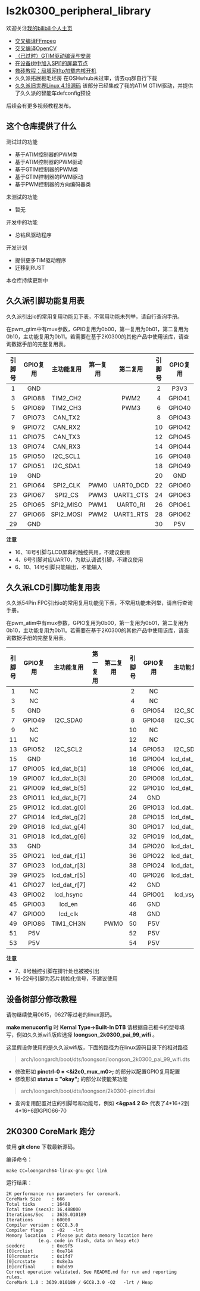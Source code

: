 <!--
 * @Author: ilikara 3435193369@qq.com
 * @Date: 2024-11-30 12:24:30
 * @LastEditors: ilikara 3435193369@qq.com
 * @LastEditTime: 2025-01-05 15:41:45
 * @FilePath: /ls2k0300_peripheral_library/README.md
 * @Description: github README
 * 
 * Copyright (c) 2024 by ilikara 3435193369@qq.com, All Rights Reserved. 
-->
# ls2k0300_peripheral_library

欢迎关注[我的bilibili个人主页](https://space.bilibili.com/317252912)
- [交叉编译FFmpeg](https://www.bilibili.com/opus/1006195805380411430)
- [交叉编译OpenCV](https://www.bilibili.com/video/BV1Q2zbYrEvS/)
- [（已过时）GTIM驱动编译与安装](https://www.bilibili.com/video/BV1Ddi2YmESo/)
- [在设备树中加入SPI1的屏幕节点](https://bbs.ctcisz.com/forum.php?mod=viewthread&tid=142)
- [救砖教程：局域网tftp加载内核开机](https://www.bilibili.com/video/BV1hvqJY3EWu/)
- 久久派拓展板毛坯房 在OSHwhub未过审，请去qq群自行下载
- [久久派旧世界Linux 4.19源码](https://github.com/AirFortressIlikara/LS2K0300-linux-4.19) 该部分已经集成了我的ATIM GTIM驱动，并提供了久久派的智能车defconfig预设

后续会有更多视频教程发布。

## 这个仓库提供了什么

测试过的功能
- 基于ATIM控制器的PWM类
- 基于ATIM控制器的PWM驱动
- 基于GTIM控制器的PWM类
- 基于GTIM控制器的PWM驱动
- 基于PWM控制器的方向编码器类

未测试的功能
- 暂无

开发中的功能
- 总钻风驱动程序

开发计划
- 提供更多TIM驱动程序
- 迁移到RUST

本仓库持续更新中

## 久久派引脚功能复用表
久久派引出io的常用复用功能见下表，不常用功能未列举，请自行查询手册。

在pwm_gtim中有mux参数，GPIO复用为0b00，第一复用为0b01，第二复用为0b10，主功能复用为0b11。若需要在基于2K0300的其他产品中使用该库，请查询数据手册的完整复用表。

|引脚号|GPIO复用|主功能复用|第一复用|第二复用|引脚号|GPIO复用|主功能复用|第一复用|第二复用|
|:---:|:---:|:---:|:---:|:---:|:---:|:---:|:---:|:---:|:---:|
|1|GND||||2|P3V3||||
|3|GPIO88|TIM2_CH2||PWM2|4|GPIO41|UART0_TX|||
|5|GPIO89|TIM2_CH3||PWM3|6|GPIO40|UART0_RX|||
|7|GPIO73|CAN_TX2|||8|GPIO43|UART1_TX|||
|9|GPIO72|CAN_RX2|||10|GPIO42|UART1_RX|||
|11|GPIO75|CAN_TX3|||12|GPIO45|UART2_TX|||
|13|GPIO74|CAN_RX3|||14|GPIO44|UART2_RX|||
|15|GPIO50|I2C_SCL1|||16|GPIO48|I2C_SCL0|||
|17|GPIO51|I2C_SDA1|||18|GPIO49|I2C_SDA0|||
|19|GND||||20|GND||||
|21|GPIO64|SPI2_CLK|PWM0|UART0_DCD|22|GPIO60|SPI1_CLK|I2C_SCL0|UART0_RTS|
|23|GPIO67|SPI2_CS|PWM3|UART1_CTS|24|GPIO63|SPI1_CS|I2C_SDA1|UART0_CTR|
|25|GPIO65|SPI2_MISO|PWM1|UART0_RI|26|GPIO61|SPI1_MISO|I2C_SDA0|UART0_CTS|
|27|GPIO66|SPI2_MOSI|PWM2|UART1_RTS|28|GPIO62|SPI1_MOSI|I2C_SCL1|UART0_DSR|
|29|GND||||30|P5V||||

**注意**
- 16、18号引脚与LCD屏幕的触控共用，不建议使用
- 4、6号引脚对应UART0，为默认调试引脚，不建议使用
- 6、10、14号引脚只能输出，不能输入

## 久久派LCD引脚功能复用表
久久派54Pin FPC引出io的常用复用功能见下表，不常用功能未列举，请自行查询手册。

在pwm_atim中有mux参数，GPIO复用为0b00，第一复用为0b01，第二复用为0b10，主功能复用为0b11。若需要在基于2K0300的其他产品中使用该库，请查询数据手册的完整复用表。

|引脚号|GPIO复用|主功能复用|第一复用|第二复用|引脚号|GPIO复用|主功能复用|第一复用|第二复用|
|:---:|:---:|:---:|:---:|:---:|:---:|:---:|:---:|:---:|:---:|
|1|NC||||2|NC||||
|3|NC||||4|NC||||
|5|GND||||6|GPIO54|I2C_SCL3|||
|7|GPIO49|I2C_SDA0|||8|GPIO48|I2C_SCL0|||
|9|NC||||10|NC||||
|11|NC||||12|NC||||
|13|GPIO52|I2C_SCL2|||14|GPIO53|I2C_SDA2|||
|15|GND||||16|GPIO04|lcd_dat_b[0]|||
|17|GPIO05|lcd_dat_b[1]|||18|GPIO06|lcd_dat_b[2]|||
|19|GPIO07|lcd_dat_b[3]|||20|GPIO08|lcd_dat_b[4]|||
|21|GPIO09|lcd_dat_b[5]|||22|GPIO10|lcd_dat_b[6]|||
|23|GPIO11|lcd_dat_b[7]|||24|GND||||
|25|GPIO12|lcd_dat_g[0]|||26|GPIO13|lcd_dat_g[1]|||
|27|GPIO14|lcd_dat_g[2]|||28|GPIO15|lcd_dat_g[3]|||
|29|GPIO16|lcd_dat_g[4]|||30|GPIO17|lcd_dat_g[5]|||
|31|GPIO18|lcd_dat_g[6]|||32|GPIO19|lcd_dat_g[7]|||
|33|GND||||34|GPIO20|lcd_dat_r[0]|||
|35|GPIO21|lcd_dat_r[1]|||36|GPIO22|lcd_dat_r[2]|||
|37|GPIO23|lcd_dat_r[3]|||38|GPIO24|lcd_dat_r[4]|||
|39|GPIO25|lcd_dat_r[5]|||40|GPIO26|lcd_dat_r[6]|||
|41|GPIO27|lcd_dat_r[7]|||42|GND||||
|43|GPIO02|lcd_hsync|||44|GPIO01|lcd_vsync|||
|45|GPIO03|lcd_en|||46|GND||||
|47|GPIO00|lcd_clk|||48|GND||||
|49|GPIO86|TIM1_CH3N||PWM0|50|P5V||||
|51|P5V||||52|P5V||||
|53|P5V||||54|P5V||||

**注意**
- 7、8号触控引脚在排针处也被被引出
- 16-22号引脚为芯片初始化信号，不建议使用

## 设备树部分修改教程

请勿继续使用0615，0627等过老的linux源码。

**make menuconfig** 时 **Kernal Type->Built-In DTB** 请根据自己板卡的型号填写，例如久久派wifi版应选择 **loongson_2k0300_pai_99_wifi** 。

这里假设你使用的是久久派wifi版，下面的路径为在linux源码目录下的相对路径
>arch/loongarch/boot/dts/loongson/loongson_2k0300_pai_99_wifi.dts

- 修改形如 **pinctrl-0 = <&i2c0_mux_m0>;** 的部分以配置GPIO复用配置
- 修改形如 **status = "okay";** 的部分以使能某功能

>arch/loongarch/boot/dts/loongson/2k0300-pinctrl.dtsi

- 查询复用配置对应的引脚号和功能号，例如 **<&gpa4 2 6>** 代表了4\*16+2到4\*16+6即GPIO66-70

## 2K0300 CoreMark 跑分

使用 **git clone** 下载最新源码。

编译命令：
```
make CC=loongarch64-linux-gnu-gcc link
```
运行结果：
```
2K performance run parameters for coremark.
CoreMark Size    : 666
Total ticks      : 16488
Total time (secs): 16.488000
Iterations/Sec   : 3639.010189
Iterations       : 60000
Compiler version : GCC8.3.0
Compiler flags   : -O2   -lrt
Memory location  : Please put data memory location here
			(e.g. code in flash, data on heap etc)
seedcrc          : 0xe9f5
[0]crclist       : 0xe714
[0]crcmatrix     : 0x1fd7
[0]crcstate      : 0x8e3a
[0]crcfinal      : 0xbd59
Correct operation validated. See README.md for run and reporting rules.
CoreMark 1.0 : 3639.010189 / GCC8.3.0 -O2   -lrt / Heap
```
